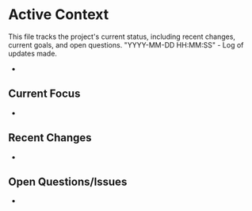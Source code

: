 # Active Context

This file tracks the project's current status, including recent changes, current goals, and open questions.
"YYYY-MM-DD HH:MM:SS" - Log of updates made.

*

## Current Focus

*

## Recent Changes

*

## Open Questions/Issues

*
